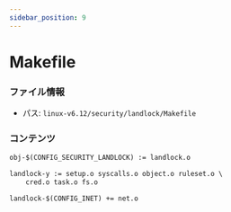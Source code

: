 ```yaml
---
sidebar_position: 9
---
```

# Makefile

### ファイル情報

- パス: `linux-v6.12/security/landlock/Makefile`

### コンテンツ

```txt
obj-$(CONFIG_SECURITY_LANDLOCK) := landlock.o

landlock-y := setup.o syscalls.o object.o ruleset.o \
	cred.o task.o fs.o

landlock-$(CONFIG_INET) += net.o

```
